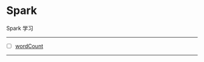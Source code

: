 # Spark



Spark 学习


----------------

- [ ] [wordCount](wordCount/README.md)


-----------------








